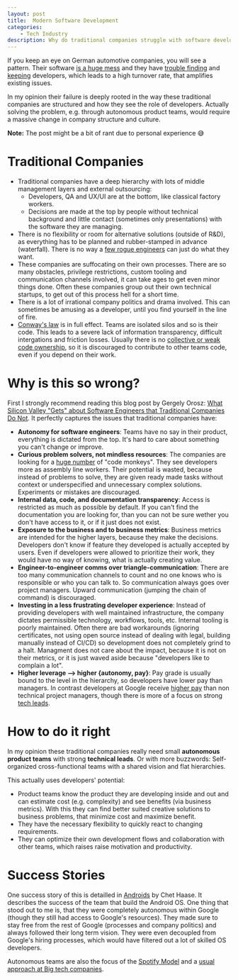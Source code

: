 ```yaml
---
layout: post
title:  Modern Software Development
categories:
    - Tech Industry
description: Why do traditional companies struggle with software development and what can be done about it?
---
```


If you keep an eye on German automotive companies, you will see a pattern. Their software [is a huge mess](https://www.focus.de/auto/news/pleiten-pech-und-pannen-bei-cariad-software-desaster-fuer-herbert-diess-warum-der-stuhl-des-vw-chefs-wackelt_id_97501221.html) and they have [trouble finding](https://www.spiegel.de/wirtschaft/unternehmen/elektro-offensive-mercedes-sucht-3000-softwareingenieure-a-bc5bcb34-a2c3-4151-978c-31ea89591680) and [keeping](https://www.handelsblatt.com/unternehmen/autobranche-herbert-diess-geraet-unter-druck-kritik-an-vw-softwareeinheit-cariad-waechst/28264920.html) developers, which leads to a high turnover rate, that amplifies existing issues.

In my opinion their failure is deeply rooted in the way these traditional companies are structured and how they see the role of developers. Actually solving the problem, e.g. through autonomous product teams, would require a massive change in company structure and culture.

<div class="message" markdown="1">

**Note:** The post might be a bit of rant due to personal experience 😅
</div>


# Traditional Companies
- Traditional companies have a deep hierarchy with lots of middle management layers and external outsourcing:
    - Developers, QA and UX/UI are at the bottom, like classical factory workers.
    - Decisions are made at the top by people without technical background and little contact (sometimes only presentations) with the software they are managing.
- There is no flexibility or room for alternative solutions (outside of R&D), as everything has to be planned and rubber-stamped in advance (waterfall). There is no way a [few rogue engineers](https://www.theverge.com/2015/10/8/9481651/volkswagen-congressional-hearing-diesel-scandal-fault) can just do what they want.
- These companies are suffocating on their own processes. There are so many obstacles, privilege restrictions, custom tooling and communication channels involved, it can take ages to get even minor things done. Often these companies group out their own technical startups, to get out of this process hell for a short time.
- There is a lot of irrational company politics and drama involved. This can sometimes be amusing as a developer, until you find yourself in the line of fire.
- [Conway's law](https://en.wikipedia.org/wiki/Conway%27s_law) is in full effect. Teams are isolated silos and so is their code. This leads to a severe lack of information transparency, difficult intergations and friction losses. Usually there is no [collective or weak code ownership](https://martinfowler.com/bliki/CodeOwnership.html), so it is discouraged to contribute to other teams code, even if you depend on their work.


# Why is this so wrong?
First I strongly recommend reading this blog post by Gergely Orosz: [What Silicon Valley "Gets" about Software Engineers that Traditional Companies Do Not](https://blog.pragmaticengineer.com/what-silicon-valley-gets-right-on-software-engineers/). It perfectly captures the issues that traditional companies have:
- **Autonomy for software engineers**: Teams have no say in their product, everything is dictated from the top. It's hard to care about something you can't change or improve.
- **Curious problem solvers, not mindless resources**: The companies are looking for a [huge number](https://www.spiegel.de/wirtschaft/unternehmen/elektro-offensive-mercedes-sucht-3000-softwareingenieure-a-bc5bcb34-a2c3-4151-978c-31ea89591680) of "code monkeys". They see developers more as assembly line workers. Their potential is wasted, because instead of problems to solve, they are given ready made tasks without context or underspecified and unnecessary complex solutions. Experiments or mistakes are discouraged.
- **Internal data, code, and documentation transparency**: Access is restricted as much as possible by default. If you can't find the documentation you are looking for, than you can not be sure wether you don't have access to it, or if it just does not exist.
- **Exposure to the business and to business metrics**: Business metrics are intended for the higher layers, because they make the decisions. Developers don't know if feature they developed is actually accepted by users. Even if developers were allowed to prioritize their work, they would have no way of knowing, what is actually creating value.
- **Engineer-to-engineer comms over triangle-communication**: There are too many communication channels to count and no one knows who is responsible or who you can talk to. So communication always goes over project managers. Upward communication (jumping the chain of command) is discouraged.
- **Investing in a less frustrating developer experience**: Instead of providing developers with well maintained infrastructure, the company dictates permissible technology, workflows, tools, etc. Internal tooling is poorly maintained. Often there are bad workarounds (ignoring certificates, not using open source instead of dealing with legal, building manually instead of CI/CD) so development does not completely grind to a halt. Managment does not care about the impact, because it is not on their metrics, or it is just waved aside because "developers like to complain a lot".
- **Higher leverage --> higher {autonomy, pay}**: Pay grade is usually bound to the level in the hierarchy, so developers have lower pay than managers. In contrast developers at Google receive [higher pay](https://www.levels.fyi/company/Google/salaries/) than non technical project managers, though there is more of a focus on strong [tech leads](https://blog.pragmaticengineer.com/project-management-at-big-tech/).


# How to do it right
In my opinion these traditional companies really need small **autonomous product teams** with strong **technical leads**. Or with more buzzwords: Self-organized cross-functional teams with a shared vision and flat hierarchies.

This actually uses developers' potential:
- Product teams know the product they are developing inside and out and can estimate cost (e.g. complexity) and see benefits (via business metrics). With this they can find better suited creative solutions to business problems, that minimize cost and maximize benefit.
- They have the necessary flexibility to quickly react to changing requirements.
- They can optimize their own development flows and collaboration with other teams, which raises raise motivation and productivity.


# Success Stories
One success story of this is detailled in [Androids](https://chethaase.medium.com/androids-765c803d5ff6) by Chet Haase. It describes the success of the team that build the Android OS. One thing that stood out to me is, that they were completely autonomous within Google (though they still had access to Google's resources). They made sure to stay free from the rest of Google (processes and company politics) and always followed their long term vision. They were even decoupled from Google's hiring processes, which would have filtered out a lot of skilled OS developers.

Autonomous teams are also the focus of the [Spotify Model](https://www.atlassian.com/agile/agile-at-scale/spotify) and a [usual approach at Big tech companies](https://blog.pragmaticengineer.com/project-management-at-big-tech/).
